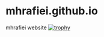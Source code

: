# mhrafiei.github.io
mhrafiei website
[![trophy](https://github-profile-trophy.vercel.app/?mhrafiei=ryo-ma&theme=onedark)](https://github.com/ryo-ma/github-profile-trophy)

